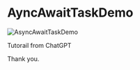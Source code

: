 # AyncAwaitTaskDemo

![AsyncAwaitTaskDemo](https://github.com/chanoktrue/AyncAwaitTaskDemo/assets/3993516/816820a4-b80a-4e39-8114-cc6db54a2e52)

Tutorail from ChatGPT

Thank you.
